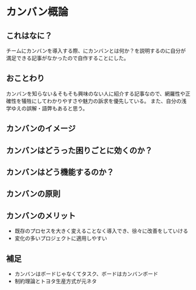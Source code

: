 # カンバン概論

## これはなに？

チームにカンバンを導入する際、にカンバンとは何か？を説明するのに自分が満足できる記事がなかったので自作することにした。

## おことわり

カンバンを知らない＆そもそも興味のない人に紹介する記事なので、網羅性や正確性を犠牲にしてわかりやすさや魅力の訴求を優先している。
また、自分の浅学ゆえの誤解・語弊もあると思う。

## カンバンのイメージ

## カンバンはどうった困りごとに効くのか？

## カンバンはどう機能するのか？

## カンバンの原則

## カンバンのメリット

- 既存のプロセスを大きく変えることなく導入でき、徐々に改善をしていける
- 変化の多いプロジェクトに適用しやすい

## 補足

- カンバンはボードじゃなくてタスク、ボードはカンバンボード
- 制約理論とトヨタ生産方式が元ネタ
